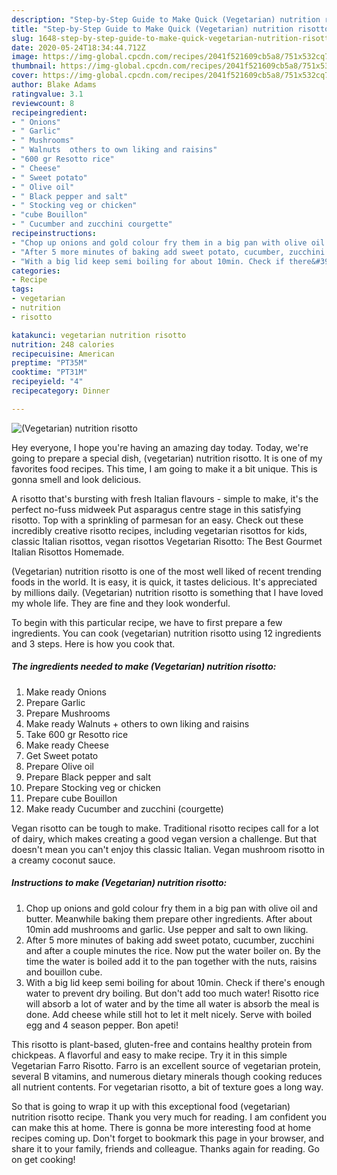 ```yaml
---
description: "Step-by-Step Guide to Make Quick (Vegetarian) nutrition risotto"
title: "Step-by-Step Guide to Make Quick (Vegetarian) nutrition risotto"
slug: 1648-step-by-step-guide-to-make-quick-vegetarian-nutrition-risotto
date: 2020-05-24T18:34:44.712Z
image: https://img-global.cpcdn.com/recipes/2041f521609cb5a8/751x532cq70/vegetarian-nutrition-risotto-recipe-main-photo.jpg
thumbnail: https://img-global.cpcdn.com/recipes/2041f521609cb5a8/751x532cq70/vegetarian-nutrition-risotto-recipe-main-photo.jpg
cover: https://img-global.cpcdn.com/recipes/2041f521609cb5a8/751x532cq70/vegetarian-nutrition-risotto-recipe-main-photo.jpg
author: Blake Adams
ratingvalue: 3.1
reviewcount: 8
recipeingredient:
- " Onions"
- " Garlic"
- " Mushrooms"
- " Walnuts  others to own liking and raisins"
- "600 gr Resotto rice"
- " Cheese"
- " Sweet potato"
- " Olive oil"
- " Black pepper and salt"
- " Stocking veg or chicken"
- "cube Bouillon"
- " Cucumber and zucchini courgette"
recipeinstructions:
- "Chop up onions and gold colour fry them in a big pan with olive oil and butter. Meanwhile baking them prepare other ingredients. After about 10min add mushrooms and garlic. Use pepper and salt to own liking."
- "After 5 more minutes of baking add sweet potato, cucumber, zucchini and after a couple minutes the rice. Now put the water boiler on. By the time the water is boiled add it to the pan together with the nuts, raisins and bouillon cube."
- "With a big lid keep semi boiling for about 10min. Check if there&#39;s enough water to prevent dry boiling. But don&#39;t add too much water! Risotto rice will absorb a lot of water and by the time all water is absorb the meal is done. Add cheese while still hot to let it melt nicely. Serve with boiled egg and 4 season pepper. Bon apeti!"
categories:
- Recipe
tags:
- vegetarian
- nutrition
- risotto

katakunci: vegetarian nutrition risotto 
nutrition: 248 calories
recipecuisine: American
preptime: "PT35M"
cooktime: "PT31M"
recipeyield: "4"
recipecategory: Dinner

---
```



![(Vegetarian) nutrition risotto](https://img-global.cpcdn.com/recipes/2041f521609cb5a8/751x532cq70/vegetarian-nutrition-risotto-recipe-main-photo.jpg)

Hey everyone, I hope you're having an amazing day today. Today, we're going to prepare a special dish, (vegetarian) nutrition risotto. It is one of my favorites food recipes. This time, I am going to make it a bit unique. This is gonna smell and look delicious.

A risotto that&#39;s bursting with fresh Italian flavours - simple to make, it&#39;s the perfect no-fuss midweek Put asparagus centre stage in this satisfying risotto. Top with a sprinkling of parmesan for an easy. Check out these incredibly creative risotto recipes, including vegetarian risottos for kids, classic Italian risottos, vegan risottos Vegetarian Risotto: The Best Gourmet Italian Risottos Homemade.

(Vegetarian) nutrition risotto is one of the most well liked of recent trending foods in the world. It is easy, it is quick, it tastes delicious. It's appreciated by millions daily. (Vegetarian) nutrition risotto is something that I have loved my whole life. They are fine and they look wonderful.


To begin with this particular recipe, we have to first prepare a few ingredients. You can cook (vegetarian) nutrition risotto using 12 ingredients and 3 steps. Here is how you cook that.

<!--inarticleads1-->

##### The ingredients needed to make (Vegetarian) nutrition risotto:

1. Make ready  Onions
1. Prepare  Garlic
1. Prepare  Mushrooms
1. Make ready  Walnuts + others to own liking and raisins
1. Take 600 gr Resotto rice
1. Make ready  Cheese
1. Get  Sweet potato
1. Prepare  Olive oil
1. Prepare  Black pepper and salt
1. Prepare  Stocking veg or chicken
1. Prepare cube Bouillon
1. Make ready  Cucumber and zucchini (courgette)


Vegan risotto can be tough to make. Traditional risotto recipes call for a lot of dairy, which makes creating a good vegan version a challenge. But that doesn&#39;t mean you can&#39;t enjoy this classic Italian. Vegan mushroom risotto in a creamy coconut sauce. 

<!--inarticleads2-->

##### Instructions to make (Vegetarian) nutrition risotto:

1. Chop up onions and gold colour fry them in a big pan with olive oil and butter. Meanwhile baking them prepare other ingredients. After about 10min add mushrooms and garlic. Use pepper and salt to own liking.
1. After 5 more minutes of baking add sweet potato, cucumber, zucchini and after a couple minutes the rice. Now put the water boiler on. By the time the water is boiled add it to the pan together with the nuts, raisins and bouillon cube.
1. With a big lid keep semi boiling for about 10min. Check if there&#39;s enough water to prevent dry boiling. But don&#39;t add too much water! Risotto rice will absorb a lot of water and by the time all water is absorb the meal is done. Add cheese while still hot to let it melt nicely. Serve with boiled egg and 4 season pepper. Bon apeti!


This risotto is plant-based, gluten-free and contains healthy protein from chickpeas. A flavorful and easy to make recipe. Try it in this simple Vegetarian Farro Risotto. Farro is an excellent source of vegetarian protein, several B vitamins, and numerous dietary minerals though cooking reduces all nutrient contents. For vegetarian risotto, a bit of texture goes a long way. 

So that is going to wrap it up with this exceptional food (vegetarian) nutrition risotto recipe. Thank you very much for reading. I am confident you can make this at home. There is gonna be more interesting food at home recipes coming up. Don't forget to bookmark this page in your browser, and share it to your family, friends and colleague. Thanks again for reading. Go on get cooking!
